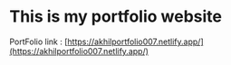 # This is my portfolio website

PortFolio link : [https://akhilportfolio007.netlify.app/](https://akhilportfolio007.netlify.app/)
